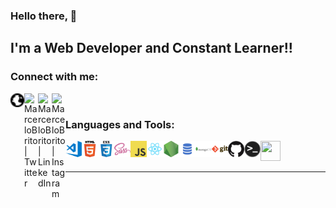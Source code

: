 ### Hello there, 👋

## I'm a Web Developer and Constant Learner!!

### Connect with me:

[<img align="left" alt="MarceloBrito.com" width="22px" src="https://raw.githubusercontent.com/iconic/open-iconic/master/svg/globe.svg" />][website]
[<img align="left" alt="MarceloBrito | Twitter" width="22px" src="https://cdn.jsdelivr.net/npm/simple-icons@v3/icons/twitter.svg" />][twitter]
[<img align="left" alt="MarceloBrito | LinkedIn" width="22px" src="https://cdn.jsdelivr.net/npm/simple-icons@v3/icons/linkedin.svg" />][linkedin]
[<img align="left" alt="MarceloBrito | Instagram" width="22px" src="https://cdn.jsdelivr.net/npm/simple-icons@v3/icons/instagram.svg" />][instagram]

<br />

### Languages and Tools:

[<img align="left" alt="Visual Studio Code" width="26px" src="https://raw.githubusercontent.com/github/explore/80688e429a7d4ef2fca1e82350fe8e3517d3494d/topics/visual-studio-code/visual-studio-code.png" />][vscode]
[<img align="left" alt="HTML5" width="26px" src="https://raw.githubusercontent.com/github/explore/80688e429a7d4ef2fca1e82350fe8e3517d3494d/topics/html/html.png" />][html]
[<img align="left" alt="CSS3" width="26px" src="https://raw.githubusercontent.com/github/explore/80688e429a7d4ef2fca1e82350fe8e3517d3494d/topics/css/css.png" />][css]
[<img align="left" alt="Sass" width="26px" src="https://raw.githubusercontent.com/github/explore/80688e429a7d4ef2fca1e82350fe8e3517d3494d/topics/sass/sass.png" />][sass]
[<img align="left" alt="JavaScript" width="26px" src="https://raw.githubusercontent.com/github/explore/80688e429a7d4ef2fca1e82350fe8e3517d3494d/topics/javascript/javascript.png" />][js]
[<img align="left" alt="React" width="26px" src="https://raw.githubusercontent.com/github/explore/80688e429a7d4ef2fca1e82350fe8e3517d3494d/topics/react/react.png" />][react]
[<img align="left" alt="Node.js" width="26px" src="https://raw.githubusercontent.com/github/explore/80688e429a7d4ef2fca1e82350fe8e3517d3494d/topics/nodejs/nodejs.png" />][nodejs]
[<img align="left" alt="SQL" width="26px" src="https://raw.githubusercontent.com/github/explore/80688e429a7d4ef2fca1e82350fe8e3517d3494d/topics/sql/sql.png" />][sql]
[<img align="left" alt="MongoDB" width="26px" src="https://raw.githubusercontent.com/github/explore/80688e429a7d4ef2fca1e82350fe8e3517d3494d/topics/mongodb/mongodb.png" />][mongodb]
[<img align="left" alt="Git" width="26px" src="https://raw.githubusercontent.com/github/explore/80688e429a7d4ef2fca1e82350fe8e3517d3494d/topics/git/git.png" />][git]
[<img align="left" alt="GitHub" width="26px" src="https://raw.githubusercontent.com/github/explore/78df643247d429f6cc873026c0622819ad797942/topics/github/github.png" />][github]
[<img align="left" alt="Terminal" width="26px" src="https://raw.githubusercontent.com/github/explore/80688e429a7d4ef2fca1e82350fe8e3517d3494d/topics/terminal/terminal.png" />][terminal]
[<img height="32" width="32" src="https://cdn.jsdelivr.net/npm/simple-icons@v3/icons/googlesearchconsole.svg" />][seo]

---

[website]: https://marcelosbrito.github.io/marcelobrito-portfolio/
[twitter]: https://twitter.com/86_msb
[instagram]: https://www.instagram.com/marceloow__
[linkedin]: https://www.linkedin.com/in/marcelo-brito-23096733
[vscode]: https://code.visualstudio.com/
[html]: https://www.w3schools.com/html/
[css]: https://www.w3schools.com/css/
[sass]: https://sass-lang.com/
[js]: https://developer.mozilla.org/pt-BR/docs/Web/JavaScript
[react]: https://reactjs.org/
[gatsby]: https://www.gatsbyjs.com/
[nodejs]: https://nodejs.org/
[sql]: https://www.microsoft.com/en-us/sql-server/?rtc=1
[mongodb]: https://www.mongodb.com/
[git]: https://git-scm.com/
[github]: https://github.com/
[terminal]: https://www.microsoft.com/en-us/p/windows-terminal/9n0dx20hk701?activetab=pivot:overviewtab
[seo]: https://en.wikipedia.org/wiki/Search_engine_optimization
